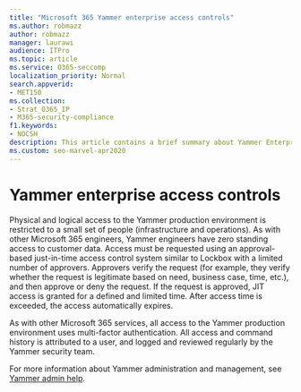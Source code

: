 ```yaml
---
title: "Microsoft 365 Yammer enterprise access controls"
ms.author: robmazz
author: robmazz
manager: laurawi
audience: ITPro
ms.topic: article
ms.service: O365-seccomp
localization_priority: Normal
search.appverid:
- MET150
ms.collection:
- Strat_O365_IP
- M365-security-compliance
f1.keywords:
- NOCSH
description: This article contains a brief summary about Yammer Enterprise Access Controls in the production environment.
ms.custom: seo-marvel-apr2020
---
```


# Yammer enterprise access controls 

Physical and logical access to the Yammer production environment is restricted to a small set of people (infrastructure and operations). As with other Microsoft 365 engineers, Yammer engineers have zero standing access to customer data. Access must be requested using an approval-based just-in-time access control system similar to Lockbox with a limited number of approvers. Approvers verify the request (for example, they verify whether the request is legitimate based on need, business case, time, etc.), and then approve or deny the request. If the request is approved, JIT access is granted for a defined and limited time. After access time is exceeded, the access automatically expires.

As with other Microsoft 365 services, all access to the Yammer production environment uses multi-factor authentication. All access and command history is attributed to a user, and logged and reviewed regularly by the Yammer security team.

For more information about Yammer administration and management, see [Yammer admin help](https://docs.microsoft.com/yammer/yammer-landing-page).